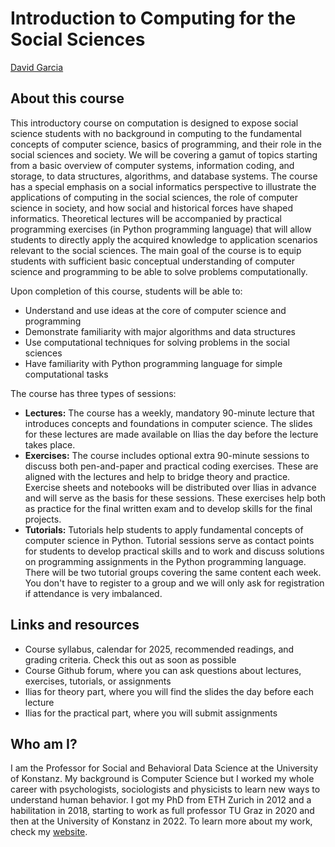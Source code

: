 # Introduction to Computing for the Social Sciences
[David Garcia](http://dgarcia.eu)


## About this course

This introductory course on computation is designed to expose social science students 
with no background in computing to the fundamental concepts of computer science, basics of
programming, and their role in the social sciences and society. We will be covering a gamut 
of topics starting from a basic overview of computer systems, information coding, and storage, 
to data structures, algorithms, and database systems. The course has a special emphasis on a
social informatics perspective to illustrate the applications of computing in the social sciences,
the role of computer science in society, and how social and historical forces have shaped informatics. 
Theoretical lectures will be accompanied by practical programming exercises (in Python programming language) 
that will allow students to directly apply the acquired knowledge to application scenarios relevant to the social 
sciences. The main goal of the course is to equip students with sufficient basic conceptual understanding of
computer science and programming to be able to solve problems computationally.

Upon completion of this course, students will be able to:

- Understand and use ideas at the core of computer science and programming
- Demonstrate familiarity with major algorithms and data structures
- Use computational techniques for solving problems in the social sciences
- Have familiarity with Python programming language for simple computational tasks

The course has three types of sessions:

- **Lectures:** The course has a weekly, mandatory 90-minute lecture that introduces concepts and foundations 
in computer science. The slides for these lectures are made available on Ilias the day before the lecture takes place.
- **Exercises:** The course includes optional extra 90-minute sessions to discuss both pen-and-paper and practical 
coding exercises. These are aligned with the lectures and help to bridge theory and practice. Exercise sheets and 
notebooks will be distributed over Ilias in advance and will serve as the basis for these sessions. These exercises
help both as practice for the final written exam and to develop skills for the final projects.
- **Tutorials:** Tutorials help students to apply fundamental concepts of computer science in Python. Tutorial sessions 
serve as contact points for students to develop practical skills and to work and discuss solutions on programming assignments
in the Python programming language. There will be two tutorial groups covering the same content each week. You don't have to
register to a group and we will only ask for registration if attendance is very imbalanced.

## Links and resources

- Course syllabus, calendar for 2025, recommended readings, and grading criteria. Check this out as soon as possible
- Course Github forum, where you can ask questions about lectures, exercises, tutorials, or assignments
- Ilias for theory part, where you will find the slides the day before each lecture
- Ilias for the practical part, where you will submit assignments

## Who am I?

I am the Professor for Social and Behavioral Data Science at the University of Konstanz. My background is Computer Science but I worked my whole career with psychologists, sociologists and physicists 
to learn new ways to understand human behavior. I got my PhD from ETH Zurich in 2012 and a habilitation in 2018, starting to work as 
full professor TU Graz in 2020 and then at the University of Konstanz in 2022. To learn more about my work, check my 
[website](https://dgarcia.eu).
